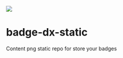 ![](https://badge-dx.herokuapp.com/yogonza524/roman-code/prueba)
# badge-dx-static
Content png static repo for store your badges

